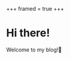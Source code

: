 +++
framed = true
+++

# Hi there!

Welcome to my blog!👋 
<!-- Check these -->

<!-- 💻技术文章 | 📖My Readings | My Github   -->
